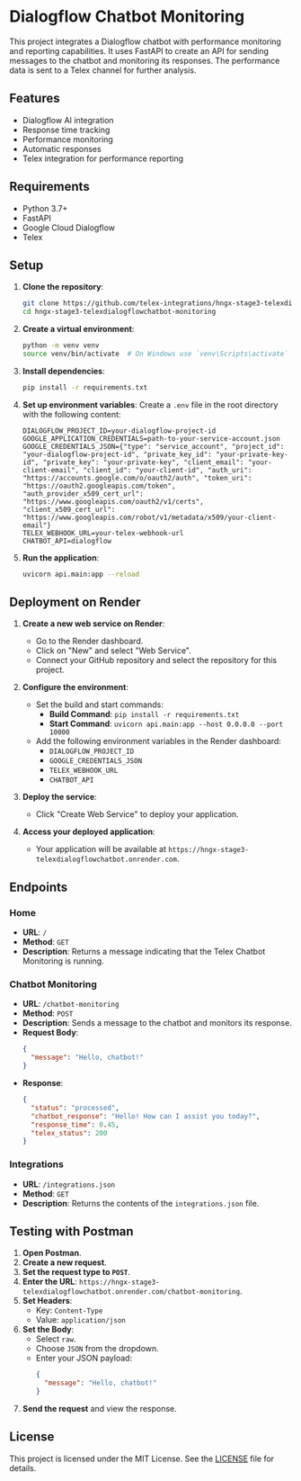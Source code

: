 # Dialogflow Chatbot Monitoring

This project integrates a Dialogflow chatbot with performance monitoring and reporting capabilities. It uses FastAPI to create an API for sending messages to the chatbot and monitoring its responses. The performance data is sent to a Telex channel for further analysis.

## Features

- Dialogflow AI integration
- Response time tracking
- Performance monitoring
- Automatic responses
- Telex integration for performance reporting

## Requirements

- Python 3.7+
- FastAPI
- Google Cloud Dialogflow
- Telex

## Setup

1. **Clone the repository**:
   ```sh
   git clone https://github.com/telex-integrations/hngx-stage3-telexdialogflowchatbot-monitoring.git
   cd hngx-stage3-telexdialogflowchatbot-monitoring
   ```

2. **Create a virtual environment**:
   ```sh
   python -m venv venv
   source venv/bin/activate  # On Windows use `venv\Scripts\activate`
   ```

3. **Install dependencies**:
   ```sh
   pip install -r requirements.txt
   ```

4. **Set up environment variables**:
   Create a `.env` file in the root directory with the following content:
   ```properties
   DIALOGFLOW_PROJECT_ID=your-dialogflow-project-id
   GOOGLE_APPLICATION_CREDENTIALS=path-to-your-service-account.json
   GOOGLE_CREDENTIALS_JSON={"type": "service_account", "project_id": "your-dialogflow-project-id", "private_key_id": "your-private-key-id", "private_key": "your-private-key", "client_email": "your-client-email", "client_id": "your-client-id", "auth_uri": "https://accounts.google.com/o/oauth2/auth", "token_uri": "https://oauth2.googleapis.com/token", "auth_provider_x509_cert_url": "https://www.googleapis.com/oauth2/v1/certs", "client_x509_cert_url": "https://www.googleapis.com/robot/v1/metadata/x509/your-client-email"}
   TELEX_WEBHOOK_URL=your-telex-webhook-url
   CHATBOT_API=dialogflow
   ```

5. **Run the application**:
   ```sh
   uvicorn api.main:app --reload
   ```

## Deployment on Render

1. **Create a new web service on Render**:
   - Go to the Render dashboard.
   - Click on "New" and select "Web Service".
   - Connect your GitHub repository and select the repository for this project.

2. **Configure the environment**:
   - Set the build and start commands:
     - **Build Command**: `pip install -r requirements.txt`
     - **Start Command**: `uvicorn api.main:app --host 0.0.0.0 --port 10000`
   - Add the following environment variables in the Render dashboard:
     - `DIALOGFLOW_PROJECT_ID`
     - `GOOGLE_CREDENTIALS_JSON`
     - `TELEX_WEBHOOK_URL`
     - `CHATBOT_API`

3. **Deploy the service**:
   - Click "Create Web Service" to deploy your application.

4. **Access your deployed application**:
   - Your application will be available at `https://hngx-stage3-telexdialogflowchatbot.onrender.com`.

## Endpoints

### Home

- **URL**: `/`
- **Method**: `GET`
- **Description**: Returns a message indicating that the Telex Chatbot Monitoring is running.

### Chatbot Monitoring

- **URL**: `/chatbot-monitoring`
- **Method**: `POST`
- **Description**: Sends a message to the chatbot and monitors its response.
- **Request Body**:
  ```json
  {
    "message": "Hello, chatbot!"
  }
  ```
- **Response**:
  ```json
  {
    "status": "processed",
    "chatbot_response": "Hello! How can I assist you today?",
    "response_time": 0.45,
    "telex_status": 200
  }
  ```

### Integrations

- **URL**: `/integrations.json`
- **Method**: `GET`
- **Description**: Returns the contents of the `integrations.json` file.

## Testing with Postman

1. **Open Postman**.
2. **Create a new request**.
3. **Set the request type to `POST`**.
4. **Enter the URL**: `https://hngx-stage3-telexdialogflowchatbot.onrender.com/chatbot-monitoring`.
5. **Set Headers**:
   - Key: `Content-Type`
   - Value: `application/json`
6. **Set the Body**:
   - Select `raw`.
   - Choose `JSON` from the dropdown.
   - Enter your JSON payload:
     ```json
     {
       "message": "Hello, chatbot!"
     }
     ```
7. **Send the request** and view the response.

## License

This project is licensed under the MIT License. See the [LICENSE](LICENSE) file for details.